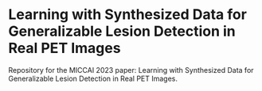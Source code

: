 # Learning with Synthesized Data for Generalizable Lesion Detection in Real PET Images

Repository for the MICCAI 2023 paper: Learning with Synthesized Data for Generalizable Lesion Detection in Real PET Images.

